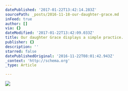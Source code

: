 ```yaml
---
datePublished: '2017-01-22T13:42:14.283Z'
sourcePath: _posts/2016-11-18-our-daughter-grace.md
inFeed: true
author: []
via: {}
dateModified: '2017-01-22T13:42:09.033Z'
title: Our daughter Grace displays a simple practice.
publisher: {}
description: ''
starred: false
datePublishedOriginal: '2016-11-22T08:01:42.943Z'
_context: 'http://schema.org'
_type: Article

---
```

![](https://the-grid-user-content.s3-us-west-2.amazonaws.com/0ddaea10-caab-41a1-b782-73d859c1349c.jpg)